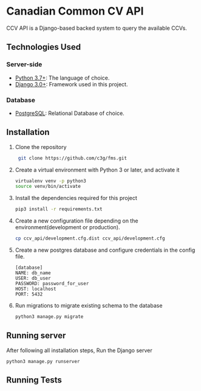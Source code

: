 # Canadian Common CV API
CCV API is a Django-based backed system to query the available CCVs. 


## **Technologies Used**

### **Server-side**
* [Python 3.7+](http://www.python.org): The language of choice.
* [Django 3.0+](https://www.djangoproject.com/): Framework used in this project.

### **Database**
* [PostgreSQL](https://www.postgresql.org/): Relational Database of choice.


## Installation 
1. Clone the repository
    ```bash
     git clone https://github.com/c3g/fms.git
    ```
  
2. Create a virtual environment with Python 3 or later, and activate it 
     ```bash
     virtualenv venv -p python3 
     source venv/bin/activate
     ```

3. Install the dependencies required for this project 
    ```bash 
    pip3 install -r requirements.txt
    ``` 
4. Create a new configuration file depending on the environment(development or production).
    ```bash
    cp ccv_api/development.cfg.dist ccv_api/development.cfg 
    ```
5. Create a new postgres database and configure credentials in the config file.
    ```editorconfig
    [database]  
    NAME: db_name
    USER: db_user
    PASSWORD: password_for_user
    HOST: localhost
    PORT: 5432
    ```
6. Run migrations to migrate existing schema to the database
    ```bash
   python3 manage.py migrate
    ```
## Running server
After following all installation steps, Run the Django server
```
python3 manage.py runserver
```

## Running Tests

